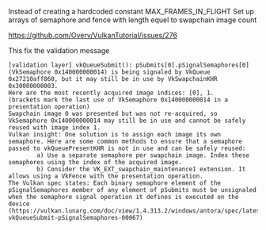 
Instead of creating a hardcoded constant MAX_FRAMES_IN_FLIGHT
Set up arrays of semaphore and fence with length equel to swapchain image count

<https://github.com/Overv/VulkanTutorial/issues/276>

This fix the validation message

```
[validation layer] vkQueueSubmit(): pSubmits[0].pSignalSemaphores[0] (VkSemaphore 0x140000000014) is being signaled by VkQueue 0x27210aff860, but it may still be in use by VkSwapchainKHR 0x30000000003.
Here are the most recently acquired image indices: [0], 1.
(brackets mark the last use of VkSemaphore 0x140000000014 in a presentation operation)
Swapchain image 0 was presented but was not re-acquired, so VkSemaphore 0x140000000014 may still be in use and cannot be safely reused with image index 1.
Vulkan insight: One solution is to assign each image its own semaphore. Here are some common methods to ensure that a semaphore passed to vkQueuePresentKHR is not in use and can be safely reused:
        a) Use a separate semaphore per swapchain image. Index these semaphores using the index of the acquired image.
        b) Consider the VK_EXT_swapchain_maintenance1 extension. It allows using a VkFence with the presentation operation.
The Vulkan spec states: Each binary semaphore element of the pSignalSemaphores member of any element of pSubmits must be unsignaled when the semaphore signal operation it defines is executed on the device (https://vulkan.lunarg.com/doc/view/1.4.313.2/windows/antora/spec/latest/chapters/cmdbuffers.html#VUID-vkQueueSubmit-pSignalSemaphores-00067)
```
